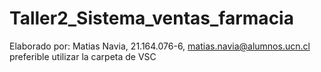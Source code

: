# Taller2_Sistema_ventas_farmacia
Elaborado por: Matias Navia, 21.164.076-6, matias.navia@alumnos.ucn.cl
preferible utilizar la carpeta de VSC
